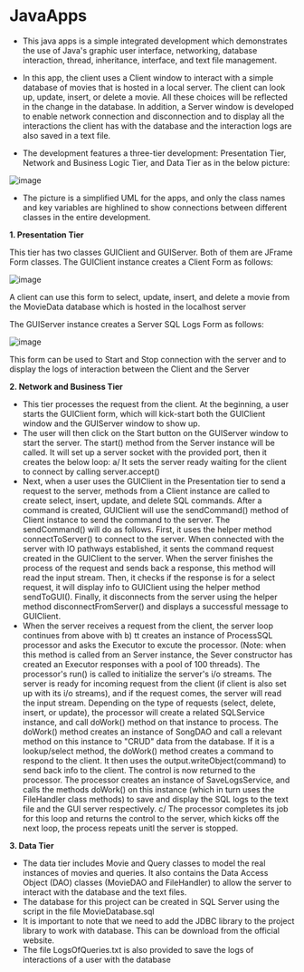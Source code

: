 # JavaApps
- This java apps is a simple integrated development which demonstrates the use of Java's graphic user interface, networking, database interaction, thread, inheritance, interface, and text file management.

- In this app, the client uses a Client window to interact with a simple database of movies that is hosted in a local server. The client can look up, update, insert, or delete a movie. All these choices will be reflected in the change in the database. In addition, a Server window is developed to enable network connection and disconnection and to display all the interactions the client has with the database and the interaction logs are also saved in a text file. 

- The development features a three-tier development: Presentation Tier, Network and Business Logic Tier, and Data Tier as in the below picture:

![image](https://github.com/user-attachments/assets/c0ba2684-5677-49ce-b30c-8a581892fa1e)



- The picture is a simplified UML for the apps, and only the class names and key variables are highlined to show connections between different classes in the entire development.

**1. Presentation Tier**
   
   This tier has two classes GUIClient and GUIServer. Both of them are JFrame Form classes.
   The GUIClient instance creates a Client Form as follows:
   
   ![image](https://github.com/user-attachments/assets/339a953f-1b1b-4e05-bfd3-ec923f2bd7f6)

   A client can use this form to select, update, insert, and delete a movie from the MovieData database which is hosted in the localhost server

   The GUIServer instance creates a Server SQL Logs Form as follows:

   ![image](https://github.com/user-attachments/assets/2bf048bf-bb07-49ef-ae73-a660ea627576)



   This form can be used to Start and Stop connection with the server and to display the logs of interaction between the Client and the Server

**2. Network and Business Tier**
- This tier processes the request from the client. At the beginning, a user starts the GUIClient form, which will kick-start both the GUIClient window and the GUIServer window to show up.
- The user will then click on the Start button on the GUIServer window to start the server. The start() method from the Server instance will be called. It will set up a server socket with the provided port, then it creates the below loop: a/ It sets the server ready waiting for the client to connect by calling server.accept()
- Next, when a user uses the GUIClient in the Presentation tier to send a request to the server, methods from a Client instance are called to create select, insert, update, and delete SQL commands. After a command is created, GUIClient will use the sendCommand() method of Client instance to send the command to the server. The sendCommand() will do as follows. First, it uses the helper method connectToServer() to connect to the server. When connected with the server with IO pathways established, it sents the command request created in the GUIClient to the server. When the server finishes the process of the request and sends back a response, this method will read the input stream. Then, it checks if the response is for a select request, it will display info to GUIClient using the helper method sendToGUI(). Finally, it disconnects from the server using the helper method disconnectFromServer() and displays a successful message to GUIClient.
- When the server receives a request from the client, the server loop continues from above with b) tt creates an instance of ProcessSQL processor and asks the Executor to excute the processor. (Note: when this method is called from an Server instance, the Sever constructor has created an Executor responses with a pool of 100 threads). The processor's run() is called to initialize the server's i/o streams. The server is ready for incoming request from the client (if client is also set up with its i/o streams), and if the request comes, the server will read the input stream. Depending on the type of requests (select, delete, insert, or update), the processor will create a related SQLService instance, and call doWork() method on that instance to process. The doWork() method creates an instance of SongDAO and call a relevant method on this instance to "CRUD" data from the database. If it is a lookup/select method, the doWork() method creates a command to respond to the client. It then uses the output.writeObject(command) to send back info to the client. The control is now returned to the processor. The processor creates an instance of SaveLogsService, and calls the methods doWork() on this instance (which in turn uses the FileHandler class methods) to save and display the SQL logs to the text file and the GUI server respectively. c/ The processor completes its job for this loop and returns the control to the server, which kicks off the next loop, the process repeats unitl the server is stopped.

**3. Data Tier**
- The data tier includes Movie and Query classes to model the real instances of movies and queries. It also contains the Data Access Object (DAO) classes (MovieDAO and FileHandler) to allow the server to interact with the database and the text files.
- The database for this project can be created in SQL Server using the script in the file MovieDatabase.sql
- It is important to note that we need to add the JDBC library to the project library to work with database. This can be download from the official website.
- The file LogsOfQueries.txt is also provided to save the logs of interactions of a user with the database


